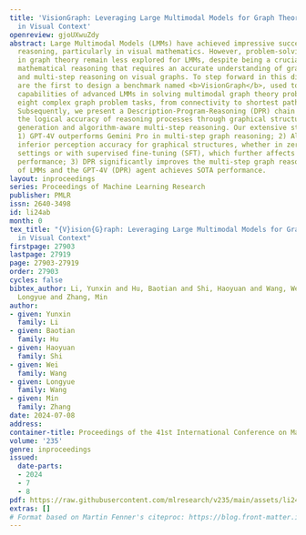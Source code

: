 ```yaml
---
title: 'VisionGraph: Leveraging Large Multimodal Models for Graph Theory Problems
  in Visual Context'
openreview: gjoUXwuZdy
abstract: Large Multimodal Models (LMMs) have achieved impressive success in visual
  reasoning, particularly in visual mathematics. However, problem-solving capabilities
  in graph theory remain less explored for LMMs, despite being a crucial aspect of
  mathematical reasoning that requires an accurate understanding of graphical structures
  and multi-step reasoning on visual graphs. To step forward in this direction, we
  are the first to design a benchmark named <b>VisionGraph</b>, used to explore the
  capabilities of advanced LMMs in solving multimodal graph theory problems. It encompasses
  eight complex graph problem tasks, from connectivity to shortest path problems.
  Subsequently, we present a Description-Program-Reasoning (DPR) chain to enhance
  the logical accuracy of reasoning processes through graphical structure description
  generation and algorithm-aware multi-step reasoning. Our extensive study shows that
  1) GPT-4V outperforms Gemini Pro in multi-step graph reasoning; 2) All LMMs exhibit
  inferior perception accuracy for graphical structures, whether in zero/few-shot
  settings or with supervised fine-tuning (SFT), which further affects problem-solving
  performance; 3) DPR significantly improves the multi-step graph reasoning capabilities
  of LMMs and the GPT-4V (DPR) agent achieves SOTA performance.
layout: inproceedings
series: Proceedings of Machine Learning Research
publisher: PMLR
issn: 2640-3498
id: li24ab
month: 0
tex_title: "{V}ision{G}raph: Leveraging Large Multimodal Models for Graph Theory Problems
  in Visual Context"
firstpage: 27903
lastpage: 27919
page: 27903-27919
order: 27903
cycles: false
bibtex_author: Li, Yunxin and Hu, Baotian and Shi, Haoyuan and Wang, Wei and Wang,
  Longyue and Zhang, Min
author:
- given: Yunxin
  family: Li
- given: Baotian
  family: Hu
- given: Haoyuan
  family: Shi
- given: Wei
  family: Wang
- given: Longyue
  family: Wang
- given: Min
  family: Zhang
date: 2024-07-08
address:
container-title: Proceedings of the 41st International Conference on Machine Learning
volume: '235'
genre: inproceedings
issued:
  date-parts:
  - 2024
  - 7
  - 8
pdf: https://raw.githubusercontent.com/mlresearch/v235/main/assets/li24ab/li24ab.pdf
extras: []
# Format based on Martin Fenner's citeproc: https://blog.front-matter.io/posts/citeproc-yaml-for-bibliographies/
---
```

